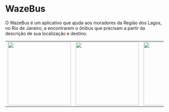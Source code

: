 # WazeBus
O WazeBus é um aplicativo que ajuda aos moradores da Região dos Lagos, no Rio de Janeiro, a encontrarem o ônibus que precisam a partir da descrição de sua localização e destino.
</br>
<table>
<tr>
<td>
<img height=200 src="http://5.189.162.145:8085/Images/Wazebus0.png"/>
</td>
<td><img height=200 src="http://5.189.162.145:8085/Images/Wazebus1.png"/></td>
<td><img height=200 src="http://5.189.162.145:8085/Images/Wazebus2.png"/></td>
</tr>
</table>
